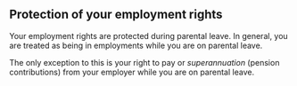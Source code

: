 ##  Protection of your employment rights

Your employment rights are protected during parental leave. In general, you
are treated as being in employments while you are on parental leave.

The only exception to this is your right to pay or _superannuation_ (pension
contributions) from your employer while you are on parental leave.
